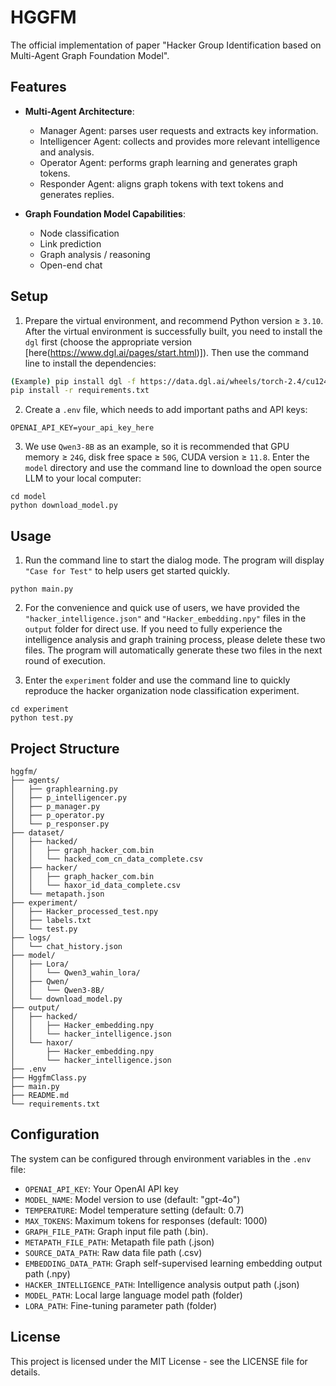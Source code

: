 # HGGFM

The official implementation of paper "Hacker Group Identification based on Multi-Agent Graph Foundation Model".

## Features

- **Multi-Agent Architecture**:
  - Manager Agent: parses user requests and extracts key information.
  - Intelligencer Agent: collects and provides more relevant intelligence and analysis.
  - Operator Agent: performs graph learning and generates graph tokens.
  - Responder Agent: aligns graph tokens with text tokens and generates replies.

- **Graph Foundation Model Capabilities**:
  - Node classification
  - Link prediction
  - Graph analysis / reasoning
  - Open-end chat

## Setup

1. Prepare the virtual environment, and recommend Python version ≥ `3.10`. After the virtual environment is successfully built, you need to install the `dgl` first (choose the appropriate version [here(https://www.dgl.ai/pages/start.html)]). Then use the command line to install the dependencies:
```bash
(Example) pip install dgl -f https://data.dgl.ai/wheels/torch-2.4/cu124/repo.html
pip install -r requirements.txt
```

2. Create a `.env` file, which needs to add important paths and API keys:
```
OPENAI_API_KEY=your_api_key_here
```

3. We use `Qwen3-8B` as an example, so it is recommended that GPU memory ≥ `24G`, disk free space ≥ `50G`, CUDA version ≥ `11.8`. Enter the `model` directory and use the command line to download the open source LLM to your local computer:
```
cd model
python download_model.py
```

## Usage

1. Run the command line to start the dialog mode. The program will display `"Case for Test"` to help users get started quickly.
```
python main.py
```

2. For the convenience and quick use of users, we have provided the `"hacker_intelligence.json"` and `"Hacker_embedding.npy"` files in the `output` folder for direct use. If you need to fully experience the intelligence analysis and graph training process, please delete these two files. The program will automatically generate these two files in the next round of execution.


3. Enter the `experiment` folder and use the command line to quickly reproduce the hacker organization node classification experiment.
```
cd experiment
python test.py
```

## Project Structure

```
hggfm/
├── agents/
│   ├── graphlearning.py
│   ├── p_intelligencer.py
│   ├── p_manager.py
│   ├── p_operator.py
│   └── p_responser.py
├── dataset/
│   ├── hacked/
│   │   ├── graph_hacker_com.bin
│   │   └── hacked_com_cn_data_complete.csv
│   ├── hacker/
│   │   ├── graph_hacker_com.bin
│   │   └── haxor_id_data_complete.csv
│   └── metapath.json
├── experiment/
│   ├── Hacker_processed_test.npy
│   ├── labels.txt
│   └── test.py
├── logs/
│   └── chat_history.json
├── model/
│   ├── Lora/
│   │   └── Qwen3_wahin_lora/
│   ├── Qwen/
│   │   └── Qwen3-8B/
│   └── download_model.py
├── output/
│   ├── hacked/
│   │   ├── Hacker_embedding.npy
│   │   └── hacker_intelligence.json
│   └── haxor/
│       ├── Hacker_embedding.npy
│       └── hacker_intelligence.json
├── .env
├── HggfmClass.py
├── main.py
├── README.md
└── requirements.txt

```

## Configuration

The system can be configured through environment variables in the `.env` file:

- `OPENAI_API_KEY`: Your OpenAI API key
- `MODEL_NAME`: Model version to use (default: "gpt-4o")
- `TEMPERATURE`: Model temperature setting (default: 0.7)
- `MAX_TOKENS`: Maximum tokens for responses (default: 1000)
- `GRAPH_FILE_PATH`: Graph input file path (.bin).
- `METAPATH_FILE_PATH`: Metapath file path (.json)
- `SOURCE_DATA_PATH`: Raw data file path (.csv)
- `EMBEDDING_DATA_PATH`: Graph self-supervised learning embedding output path (.npy)
- `HACKER_INTELLIGENCE_PATH`: Intelligence analysis output path (.json)
- `MODEL_PATH`: Local large language model path (folder)
- `LORA_PATH`: Fine-tuning parameter path (folder)


## License

This project is licensed under the MIT License - see the LICENSE file for details. 
